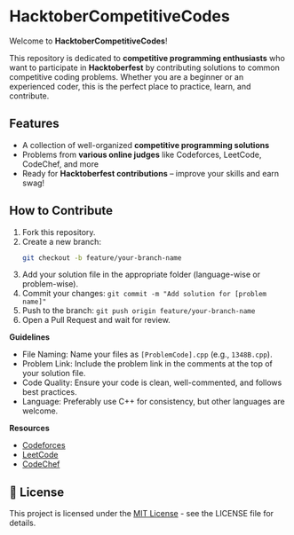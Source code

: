 # HacktoberCompetitiveCodes

Welcome to **HacktoberCompetitiveCodes**!   

This repository is dedicated to **competitive programming enthusiasts** who want to participate in **Hacktoberfest** by contributing solutions to common competitive coding problems. Whether you are a beginner or an experienced coder, this is the perfect place to practice, learn, and contribute.  

## Features
- A collection of well-organized **competitive programming solutions**
- Problems from **various online judges** like Codeforces, LeetCode, CodeChef, and more
- Ready for **Hacktoberfest contributions** – improve your skills and earn swag!

## How to Contribute
1. Fork this repository.  
2. Create a new branch:  
   ```bash
   git checkout -b feature/your-branch-name
3. Add your solution file in the appropriate folder (language-wise or problem-wise).
4. Commit your changes: ```git commit -m "Add solution for [problem name]"```
5. Push to the branch: ```git push origin feature/your-branch-name```
6. Open a Pull Request and wait for review.

**Guidelines**
- File Naming: Name your files as ```[ProblemCode].cpp``` (e.g., ```1348B.cpp```).
- Problem Link: Include the problem link in the comments at the top of your solution file.
- Code Quality: Ensure your code is clean, well-commented, and follows best practices.
- Language: Preferably use C++ for consistency, but other languages are welcome.

**Resources**
- [Codeforces](https://codeforces.com/)
- [LeetCode](https://leetcode.com/)
- [CodeChef](https://www.codechef.com/)

## 📄 License

This project is licensed under the [MIT License](LICENSE) - see the LICENSE file for details.
